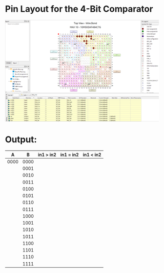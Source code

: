 # Pin Layout for the 4-Bit Comparator

<img src="/Year%202/Digital%20Design/Media/E05_Run1_PinLayout.png" title="" alt="E04_Run1_PinLayout.png" data-align="center">

# Output:

| A    | B    | in1 > in2 | in1 = in2 | in1 < in2 |
|:----:|:----:|:---------:|:---------:| --------- |
| 0000 | 0000 |           |           |           |
|      | 0001 |           |           |           |
|      | 0010 |           |           |           |
|      | 0011 |           |           |           |
|      | 0100 |           |           |           |
|      | 0101 |           |           |           |
|      | 0110 |           |           |           |
|      | 0111 |           |           |           |
|      | 1000 |           |           |           |
|      | 1001 |           |           |           |
|      | 1010 |           |           |           |
|      | 1011 |           |           |           |
|      | 1100 |           |           |           |
|      | 1101 |           |           |           |
|      | 1110 |           |           |           |
|      | 1111 |           |           |           |
